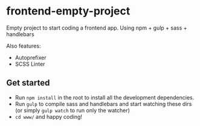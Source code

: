 frontend-empty-project
======================

Empty project to start coding a frontend app. Using npm + gulp + sass + handlebars

Also features:

- Autoprefixer
- SCSS Linter

Get started
---

- Run `npm install` in the root to install all the development dependencies.
- Run `gulp` to compile sass and handlebars and start watching these dirs (or simply `gulp watch` to run only the watcher)
- `cd www/` and happy coding!
